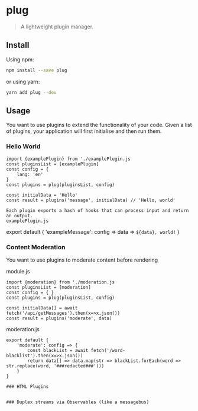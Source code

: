 # plug

> A lightweight plugin manager.

## Install

Using npm:

```sh
npm install --save plug
```

or using yarn:

```sh
yarn add plug --dev
```

## Usage

You want to use plugins to extend the functionality of your code.
Given a list of plugins, your application will first initialise and then run them.

### Hello World

```
import {examplePlugin} from './examplePlugin.js
const pluginsList = [examplePlugin]
const config = {
	lang: 'en'
}
const plugins = plug(pluginsList, config)

const initialData = 'Hello'
const result = plugins('message', initialData) // 'Hello, world'

Each plugin exports a hash of hooks that can process input and return an output.
examplePlugin.js
```
export default {
	'exampleMessage': config => data => `${data}, world!`
}

### Content Moderation
You want to use plugins to moderate content before rendering

module.js
```
import {moderation} from './moderation.js
const pluginsList = [moderation]
const config = { }
const plugins = plug(pluginsList, config)

const initialData[] = await fetch('/api/getMessages').then(x=>x.json())
const result = plugins('moderate', data)
```

moderation.js
```
export default {
	'moderate': config => {
		const blackList = await fetch('/word-blacklist').then(x=>x.json())
		return data[] => data.map(str => blackList.forEach(word => str.replace(word, '###redacted###')))
	}
}

### HTML Plugins


### Duplex streams via Observables (like a messagebus)

